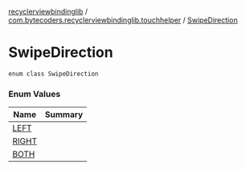 [recyclerviewbindinglib](../../index.md) / [com.bytecoders.recyclerviewbindinglib.touchhelper](../index.md) / [SwipeDirection](./index.md)

# SwipeDirection

`enum class SwipeDirection`

### Enum Values

| Name | Summary |
|---|---|
| [LEFT](-l-e-f-t.md) |  |
| [RIGHT](-r-i-g-h-t.md) |  |
| [BOTH](-b-o-t-h.md) |  |
